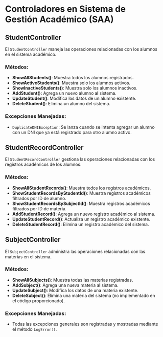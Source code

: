 ﻿# Controladores en Sistema de Gestión Académico (SAA)

## StudentController

El `StudentController` maneja las operaciones relacionadas con los alumnos en el sistema académico.

### Métodos:

- **ShowAllStudents()**: Muestra todos los alumnos registrados.
- **ShowActiveStudents()**: Muestra solo los alumnos activos.
- **ShowInactiveStudents()**: Muestra solo los alumnos inactivos.
- **AddStudent()**: Agrega un nuevo alumno al sistema.
- **UpdateStudent()**: Modifica los datos de un alumno existente.
- **DeleteStudent()**: Elimina un alumno del sistema.

### Excepciones Manejadas:

- `DuplicateDNIException`: Se lanza cuando se intenta agregar un alumno con un DNI que ya está registrado para otro alumno activo.

## StudentRecordController

El `StudentRecordController` gestiona las operaciones relacionadas con los registros académicos de los alumnos.

### Métodos:

- **ShowAllStudentRecords()**: Muestra todos los registros académicos.
- **ShowStudentRecordsByStudentId()**: Muestra registros académicos filtrados por ID de alumno.
- **ShowStudentRecordsBySubjectId()**: Muestra registros académicos filtrados por ID de materia.
- **AddStudentRecord()**: Agrega un nuevo registro académico al sistema.
- **UpdateStudentRecord()**: Actualiza un registro académico existente.
- **DeleteStudentRecord()**: Elimina un registro académico del sistema.

## SubjectController

El `SubjectController` administra las operaciones relacionadas con las materias en el sistema.

### Métodos:

- **ShowAllSubjects()**: Muestra todas las materias registradas.
- **AddSubject()**: Agrega una nueva materia al sistema.
- **UpdateSubject()**: Modifica los datos de una materia existente.
- **DeleteSubject()**: Elimina una materia del sistema (no implementado en el código proporcionado).

### Excepciones Manejadas:

- Todas las excepciones generales son registradas y mostradas mediante el método `LogError()`.
